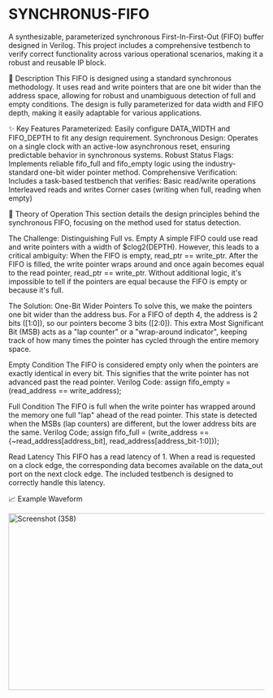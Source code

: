 # SYNCHRONUS-FIFO
A synthesizable, parameterized synchronous First-In-First-Out (FIFO) buffer designed in Verilog. This project includes a comprehensive testbench to verify correct functionality across various operational scenarios, making it a robust and reusable IP block.

📖 Description
This FIFO is designed using a standard synchronous methodology. It uses read and write pointers that are one bit wider than the address space, allowing for robust and unambiguous detection of full and empty conditions. The design is fully parameterized for data width and FIFO depth, making it easily adaptable for various applications.

✨ Key Features
Parameterized: Easily configure DATA_WIDTH and FIFO_DEPTH to fit any design requirement.
Synchronous Design: Operates on a single clock with an active-low asynchronous reset, ensuring predictable behavior in synchronous systems.
Robust Status Flags: Implements reliable fifo_full and fifo_empty logic using the industry-standard one-bit wider pointer method.
Comprehensive Verification: Includes a task-based testbench that verifies:
Basic read/write operations
Interleaved reads and writes
Corner cases (writing when full, reading when empty)

🧠 Theory of Operation
This section details the design principles behind the synchronous FIFO, focusing on the method used for status detection.

The Challenge: Distinguishing Full vs. Empty
A simple FIFO could use read and write pointers with a width of $clog2(DEPTH). However, this leads to a critical ambiguity:
When the FIFO is empty, read_ptr == write_ptr.
After the FIFO is filled, the write pointer wraps around and once again becomes equal to the read pointer, read_ptr == write_ptr.
Without additional logic, it's impossible to tell if the pointers are equal because the FIFO is empty or because it's full.

The Solution: One-Bit Wider Pointers
To solve this, we make the pointers one bit wider than the address bus. For a FIFO of depth 4, the address is 2 bits ([1:0]), so our pointers become 3 bits ([2:0]). This extra Most Significant Bit (MSB) acts as a "lap counter" or a "wrap-around indicator", keeping track of how many times the pointer has cycled through the entire memory space.

Empty Condition
The FIFO is considered empty only when the pointers are exactly identical in every bit. This signifies that the write pointer has not advanced past the read pointer.
Verilog Code:
assign fifo_empty = (read_address == write_address);

Full Condition
The FIFO is full when the write pointer has wrapped around the memory one full "lap" ahead of the read pointer. This state is detected when the MSBs (lap counters) are different, but the lower address bits are the same.
Verilog Code;
assign fifo_full = (write_address == {~read_address[address_bit], read_address[address_bit-1:0]});

Read Latency
This FIFO has a read latency of 1. When a read is requested on a clock edge, the corresponding data becomes available on the data_out port on the next clock edge. The included testbench is designed to correctly handle this latency.

📈 Example Waveform

<img width="1818" height="348" alt="Screenshot (358)" src="https://github.com/user-attachments/assets/53f58490-667e-461d-8c4a-e5102a0d1001" />

